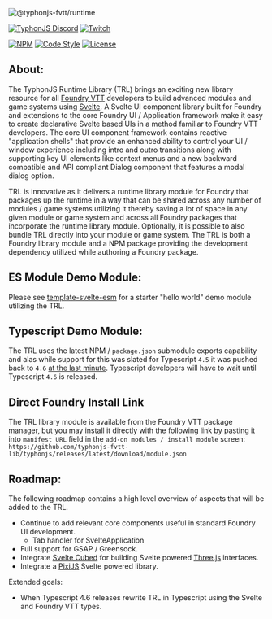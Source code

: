 ![@typhonjs-fvtt/runtime](https://i.imgur.com/dxLcZrL.jpg)

[![TyphonJS Discord](https://img.shields.io/discord/737953117999726592?label=TyphonJS%20Discord)](https://discord.gg/mnbgN8f)
[![Twitch](https://img.shields.io/twitch/status/typhonrt?style=social)](https://www.twitch.tv/typhonrt)

[![NPM](https://img.shields.io/npm/v/@typhonjs-fvtt/runtime.svg?label=npm)](https://www.npmjs.com/package/@typhonjs-fvtt/runtime)
[![Code Style](https://img.shields.io/badge/code%20style-allman-yellowgreen.svg?style=flat)](https://en.wikipedia.org/wiki/Indent_style#Allman_style)
[![License](https://img.shields.io/badge/license-MPLv2-yellowgreen.svg?style=flat)](https://github.com/typhonjs-fvtt/fvttdev/blob/main/LICENSE)

## About:
The TyphonJS Runtime Library (TRL) brings an exciting new library resource for all [Foundry VTT](https://foundryvtt.com/) 
developers to build advanced modules and game systems using [Svelte](https://svelte.dev/). A Svelte UI component library
built for Foundry and extensions to the core Foundry UI / Application framework make it easy to create declarative 
Svelte based UIs in a method familiar to Foundry VTT developers. The core UI component framework contains reactive 
"application shells" that provide an enhanced ability to control your UI / window experience including intro and outro
transitions along with supporting key UI elements like context menus and a new backward compatible and API compliant Dialog
component that features a modal dialog option.

TRL is innovative as it delivers a runtime library module for Foundry that packages up the runtime in a way that
can be shared across any number of modules / game systems utilizing it thereby saving a lot of space in any given
module or game system and across all Foundry packages that incorporate the runtime library module. Optionally, it is 
possible to also bundle TRL directly into your module or game system. The TRL is both a Foundry library module and a
NPM package providing the development dependency utilized while authoring a Foundry package. 

## ES Module Demo Module:
Please see [template-svelte-esm](https://github.com/typhonjs-fvtt-demo/template-svelte-esm) for a starter "hello world"
demo module utilizing the TRL.

## Typescript Demo Module:
The TRL uses the latest NPM / `package.json` submodule exports capability and alas while support for this was slated 
for Typescript `4.5` it was pushed back to `4.6` [at the last minute](https://devblogs.microsoft.com/typescript/announcing-typescript-4-5/#esm-nodejs). 
Typescript developers will have to wait until Typescript `4.6` is released.

## Direct Foundry Install Link
The TRL library module is available from the Foundry VTT package manager, but you may install it directly with the 
following link by pasting it into `manifest URL` field in the `add-on modules / install module` screen:
`https://github.com/typhonjs-fvtt-lib/typhonjs/releases/latest/download/module.json`

## Roadmap:
The following roadmap contains a high level overview of aspects that will be added to the TRL. 

- Continue to add relevant core components useful in standard Foundry UI development.
  - Tab handler for SvelteApplication
- Full support for GSAP / Greensock.
- Integrate [Svelte Cubed](https://svelte-cubed.vercel.app/) for building Svelte powered [Three.js](https://threejs.org/) 
interfaces.
- Integrate a [PixiJS](https://pixijs.com/) Svelte powered library.

Extended goals:
- When Typescript 4.6 releases rewrite TRL in Typescript using the Svelte and Foundry VTT types.